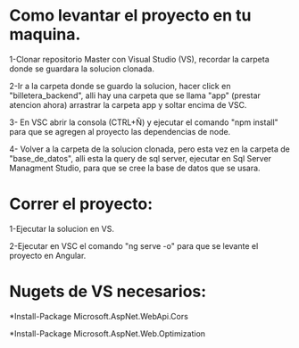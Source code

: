 # Como levantar el proyecto en tu maquina.

1-Clonar repositorio Master con Visual Studio (VS), recordar la carpeta donde se guardara la solucion clonada.

2-Ir a la carpeta donde se guardo la solucion, hacer click en "billetera_backend", alli hay una carpeta que se llama "app" (prestar atencion ahora) arrastrar la carpeta app y soltar encima de VSC.

3- En VSC abrir la consola (CTRL+Ñ) y ejecutar el comando "npm install" para que se agregen al proyecto las dependencias de node.

4- Volver a la carpeta de la solucion clonada, pero esta vez en la carpeta de "base_de_datos", alli esta la query de sql server, ejecutar en Sql Server Managment Studio, para que se cree la base de datos que se usara.

# Correr el proyecto:

1-Ejecutar la solucion en VS.

2-Ejecutar en VSC el comando "ng serve -o" para que se levante el proyecto en Angular.

# Nugets de VS necesarios:

*Install-Package Microsoft.AspNet.WebApi.Cors

*Install-Package Microsoft.AspNet.Web.Optimization
